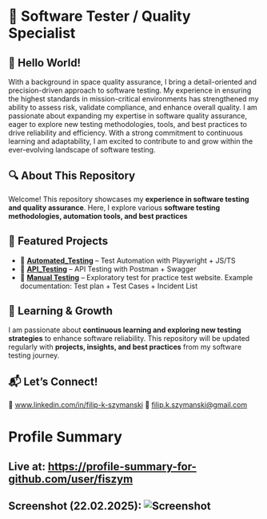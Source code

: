 # 🚀 Software Tester / Quality Specialist

## 🎉 Hello World!
With a background in space quality assurance, I bring a detail-oriented and precision-driven approach to software testing. My experience in ensuring the highest standards in mission-critical environments has strengthened my ability to assess risk, validate compliance, and enhance overall quality. I am passionate about expanding my expertise in software quality assurance, eager to explore new testing methodologies, tools, and best practices to drive reliability and efficiency. With a strong commitment to continuous learning and adaptability, I am excited to contribute to and grow within the ever-evolving landscape of software testing.

## 🔍 About This Repository  
Welcome! This repository showcases my **experience in software testing and quality assurance**. Here, I explore various **software testing methodologies, automation tools, and best practices**  

## 📂 Featured Projects  
- 🔹 **[Automated_Testing](https://github.com/fiszym/Automated_Testing_Playwright.git)** – Test Automation with Playwright + JS/TS
- 🔹 **[API_Testing](https://github.com/fiszym/API_Testing.git)** – API Testing with Postman + Swagger
- 🔹 **[Manual Testing](https://github.com/fiszym/Manual_Testing.git)** – Exploratory test for practice test website. Example documentation: Test plan + Test Cases + Incident List 

## 📖 Learning & Growth  
I am passionate about **continuous learning and exploring new testing strategies** to enhance software reliability. This repository will be updated regularly with **projects, insights, and best practices** from my software testing journey.  

## 📬 Let’s Connect!  
💼 www.linkedin.com/in/filip-k-szymanski
📧 filip.k.szymanski@gmail.com


# Profile Summary 
## Live at: https://profile-summary-for-github.com/user/fiszym
## Screenshot (22.02.2025): ![Screenshot](https://private-user-images.githubusercontent.com/122677524/415937741-deca9d6f-012e-4183-8c3a-57f2037bc64f.png?jwt=eyJhbGciOiJIUzI1NiIsInR5cCI6IkpXVCJ9.eyJpc3MiOiJnaXRodWIuY29tIiwiYXVkIjoicmF3LmdpdGh1YnVzZXJjb250ZW50LmNvbSIsImtleSI6ImtleTUiLCJleHAiOjE3NDAyNTk3NTAsIm5iZiI6MTc0MDI1OTQ1MCwicGF0aCI6Ii8xMjI2Nzc1MjQvNDE1OTM3NzQxLWRlY2E5ZDZmLTAxMmUtNDE4My04YzNhLTU3ZjIwMzdiYzY0Zi5wbmc_WC1BbXotQWxnb3JpdGhtPUFXUzQtSE1BQy1TSEEyNTYmWC1BbXotQ3JlZGVudGlhbD1BS0lBVkNPRFlMU0E1M1BRSzRaQSUyRjIwMjUwMjIyJTJGdXMtZWFzdC0xJTJGczMlMkZhd3M0X3JlcXVlc3QmWC1BbXotRGF0ZT0yMDI1MDIyMlQyMTI0MTBaJlgtQW16LUV4cGlyZXM9MzAwJlgtQW16LVNpZ25hdHVyZT0zY2JhNzgzNTFlYzI0NzViZDQ4ZmVmZDU3MDE2MjE0ZWZlOTBiODk0NTM3NWIwNjU1Nzg2NjI0YTY5MjBmMzc1JlgtQW16LVNpZ25lZEhlYWRlcnM9aG9zdCJ9.xcJ9DHooRQfXjL1MdmMabmYfGNmJlxZ_GSmLaewgFxw)
